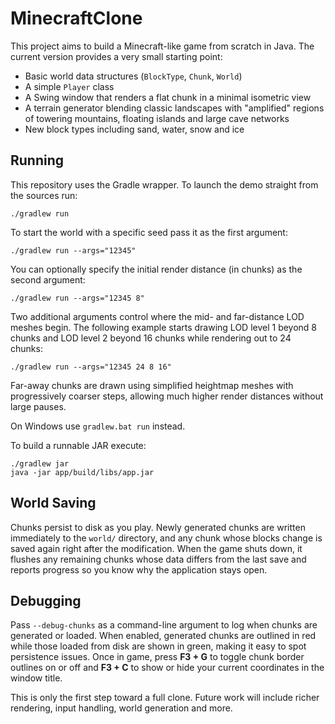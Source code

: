 # MinecraftClone

This project aims to build a Minecraft-like game from scratch in Java. The current version provides a very small starting point:

- Basic world data structures (`BlockType`, `Chunk`, `World`)
- A simple `Player` class
- A Swing window that renders a flat chunk in a minimal isometric view
- A terrain generator blending classic landscapes with "amplified" regions of
  towering mountains, floating islands and large cave networks
- New block types including sand, water, snow and ice

## Running

This repository uses the Gradle wrapper. To launch the demo straight from the sources run:

```
./gradlew run
```

To start the world with a specific seed pass it as the first argument:

```
./gradlew run --args="12345"
```

You can optionally specify the initial render distance (in chunks) as the second argument:

```
./gradlew run --args="12345 8"
```

Two additional arguments control where the mid- and far-distance LOD meshes
begin. The following example starts drawing LOD level 1 beyond 8 chunks and LOD
level 2 beyond 16 chunks while rendering out to 24 chunks:

```
./gradlew run --args="12345 24 8 16"
```

Far-away chunks are drawn using simplified heightmap meshes with progressively
coarser steps, allowing much higher render distances without large pauses.

On Windows use `gradlew.bat run` instead.

To build a runnable JAR execute:

```
./gradlew jar
java -jar app/build/libs/app.jar
```

## World Saving

Chunks persist to disk as you play. Newly generated chunks are written
immediately to the `world/` directory, and any chunk whose blocks change is
saved again right after the modification. When the game shuts down, it flushes
any remaining chunks whose data differs from the last save and reports progress
so you know why the application stays open.

## Debugging

Pass `--debug-chunks` as a command-line argument to log when chunks are generated or loaded. When enabled, generated chunks are outlined in red while those loaded from disk are shown in green, making it easy to spot persistence issues.
Once in game, press **F3 + G** to toggle chunk border outlines on or off and **F3 + C** to show or hide your current coordinates in the window title.

This is only the first step toward a full clone. Future work will include richer rendering, input handling, world generation and more.
